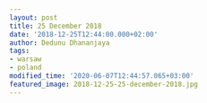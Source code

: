 ```yaml
---
layout: post
title: 25 December 2018
date: '2018-12-25T12:44:00.000+02:00'
author: Dedunu Dhananjaya
tags:
- warsaw
- poland
modified_time: '2020-06-07T12:44:57.065+03:00'
featured_image: 2018-12-25-25-december-2018.jpg
---
```

